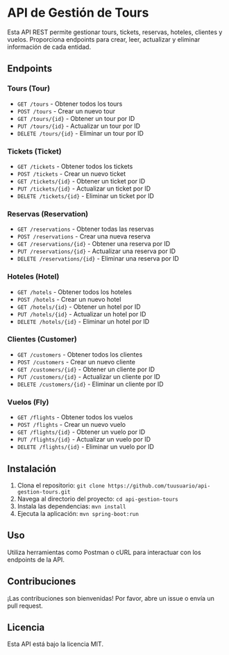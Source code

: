 # API de Gestión de Tours

Esta API REST permite gestionar tours, tickets, reservas, hoteles, clientes y vuelos. Proporciona endpoints para crear, leer, actualizar y eliminar información de cada entidad.

## Endpoints

### Tours (Tour)
- `GET /tours` - Obtener todos los tours
- `POST /tours` - Crear un nuevo tour
- `GET /tours/{id}` - Obtener un tour por ID
- `PUT /tours/{id}` - Actualizar un tour por ID
- `DELETE /tours/{id}` - Eliminar un tour por ID

### Tickets (Ticket)
- `GET /tickets` - Obtener todos los tickets
- `POST /tickets` - Crear un nuevo ticket
- `GET /tickets/{id}` - Obtener un ticket por ID
- `PUT /tickets/{id}` - Actualizar un ticket por ID
- `DELETE /tickets/{id}` - Eliminar un ticket por ID

### Reservas (Reservation)
- `GET /reservations` - Obtener todas las reservas
- `POST /reservations` - Crear una nueva reserva
- `GET /reservations/{id}` - Obtener una reserva por ID
- `PUT /reservations/{id}` - Actualizar una reserva por ID
- `DELETE /reservations/{id}` - Eliminar una reserva por ID

### Hoteles (Hotel)
- `GET /hotels` - Obtener todos los hoteles
- `POST /hotels` - Crear un nuevo hotel
- `GET /hotels/{id}` - Obtener un hotel por ID
- `PUT /hotels/{id}` - Actualizar un hotel por ID
- `DELETE /hotels/{id}` - Eliminar un hotel por ID

### Clientes (Customer)
- `GET /customers` - Obtener todos los clientes
- `POST /customers` - Crear un nuevo cliente
- `GET /customers/{id}` - Obtener un cliente por ID
- `PUT /customers/{id}` - Actualizar un cliente por ID
- `DELETE /customers/{id}` - Eliminar un cliente por ID

### Vuelos (Fly)
- `GET /flights` - Obtener todos los vuelos
- `POST /flights` - Crear un nuevo vuelo
- `GET /flights/{id}` - Obtener un vuelo por ID
- `PUT /flights/{id}` - Actualizar un vuelo por ID
- `DELETE /flights/{id}` - Eliminar un vuelo por ID

## Instalación

1. Clona el repositorio: `git clone https://github.com/tuusuario/api-gestion-tours.git`
2. Navega al directorio del proyecto: `cd api-gestion-tours`
3. Instala las dependencias: `mvn install`
4. Ejecuta la aplicación: `mvn spring-boot:run`

## Uso

Utiliza herramientas como Postman o cURL para interactuar con los endpoints de la API.

## Contribuciones

¡Las contribuciones son bienvenidas! Por favor, abre un issue o envía un pull request.

## Licencia

Esta API está bajo la licencia MIT.
